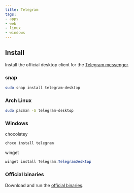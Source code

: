 ```yaml
---
title: Telegram
tags:
- apps
- web
- linux
- windows
---
```


## Install

Install the official desktop client for the [Telegram messenger](https://telegram.org).

### snap

```sh
sudo snap install telegram-desktop
```

### Arch Linux

```sh
sudo pacman -S telegram-desktop
```

### Windows
chocolatey

```powershell
choco install telegram
```

winget

```powershell
winget install Telegram.TelegramDesktop
```

### Official binaries

Download and run the [official binaries](https://telegram.org).